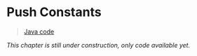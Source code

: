 # Push Constants

> [Java code](https://github.com/chuigda/vulkan4j/tree/master/modules/tutorial/src/main/java/tutorial/vulkan/part_ex/ch_ex3/Main.java)

*This chapter is still under construction, only code available yet.*

